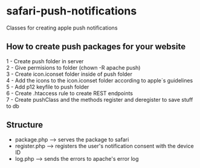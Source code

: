 # safari-push-notifications
Classes for creating apple push notifications

## How to create push packages for your website

1 - Create push folder in server <br>
2 - Give permisions to folder (chown -R apache push) <br>
3 - Create icon.iconset folder inside of push folder <br>
4 - Add the icons to the icon.iconset folder according to apple´s guidelines  <br>
5 - Add p12 keyfile to push folder <br>
6 - Create .htaccess rule to create REST endpoints <br>
7 - Create pushClass and the methods register and deregister to save stuff to db


## Structure

- package.php --> serves the package to safari
- register.php --> registers the user's notification consent with the device ID
- log.php --> sends the errors to apache's error log

